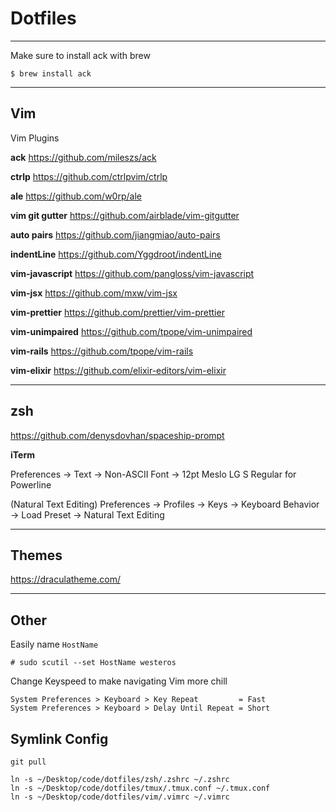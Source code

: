 # Dotfiles

---

Make sure to install ack with brew

```
$ brew install ack
```

---

## Vim

Vim Plugins

__ack__
https://github.com/mileszs/ack

__ctrlp__
https://github.com/ctrlpvim/ctrlp

__ale__
https://github.com/w0rp/ale

__vim git gutter__
https://github.com/airblade/vim-gitgutter

__auto pairs__
https://github.com/jiangmiao/auto-pairs

__indentLine__
https://github.com/Yggdroot/indentLine

__vim-javascript__
https://github.com/pangloss/vim-javascript

__vim-jsx__
https://github.com/mxw/vim-jsx

__vim-prettier__
https://github.com/prettier/vim-prettier

__vim-unimpaired__
https://github.com/tpope/vim-unimpaired

__vim-rails__
https://github.com/tpope/vim-rails

__vim-elixir__
https://github.com/elixir-editors/vim-elixir

---

## zsh

https://github.com/denysdovhan/spaceship-prompt

__iTerm__

Preferences → Text → Non-ASCII Font → 12pt Meslo LG S Regular for Powerline

(Natural Text Editing)
Preferences → Profiles → Keys → Keyboard Behavior → Load Preset → Natural Text Editing

---

## Themes

https://draculatheme.com/

---

## Other

Easily name `HostName`

```
# sudo scutil --set HostName westeros
```
Change Keyspeed to make navigating Vim more chill

```
System Preferences > Keyboard > Key Repeat         = Fast
System Preferences > Keyboard > Delay Until Repeat = Short
```

## Symlink Config

```
git pull
```

```
ln -s ~/Desktop/code/dotfiles/zsh/.zshrc ~/.zshrc
ln -s ~/Desktop/code/dotfiles/tmux/.tmux.conf ~/.tmux.conf
ln -s ~/Desktop/code/dotfiles/vim/.vimrc ~/.vimrc
```
